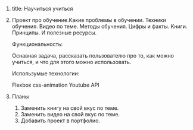 1.  title: Научиться учиться

2.  Проект про обучение.Какие проблемы в обучении.
    Техники обучения.
    Видео по теме.
    Методы обучения. Цифры и факты.
    Книги. Принципы. И полезные ресурсы.

    Функциональность:

    Оснавная задача, рассказать пользователю про то, как
    можно учиться, и что для этого можно использовать.

    Использумые технологии:

    Flexbox
    css-animation
    Youtube API

3.  Планы

    1. Заменить книгу на свой вкус по теме.
    2. Заменить видео на свой вкус по теме.
    3. Добавить проект в портфолио.
